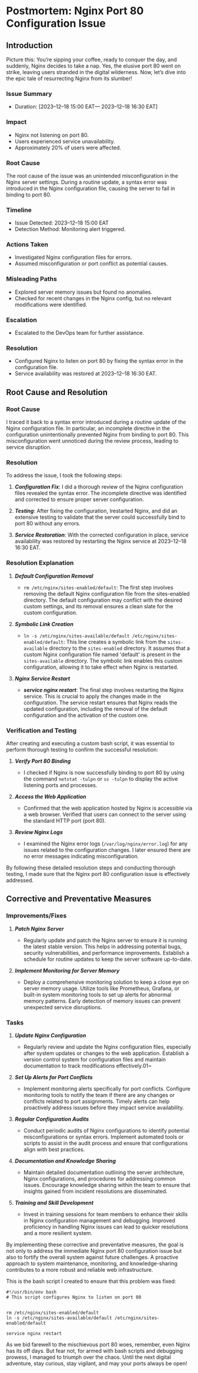 # Postmortem: Nginx Port 80 Configuration Issue

## Introduction
<p>
Picture this: You’re sipping your coffee, ready to conquer the day, and suddenly, Nginx decides to take a nap. Yes, the elusive port 80 went on strike, leaving users stranded in the digital wilderness. Now, let’s dive into the epic tale of resurrecting Nginx from its slumber!
</p>

### Issue Summary
* Duration: [2023–12–18 15:00 EAT— 2023–12–18 16:30 EAT]

### Impact
* Nginx not listening on port 80.
* Users experienced service unavailability.
* Approximately 20% of users were affected.

### Root Cause
<p>
The root cause of the issue was an unintended misconfiguration in the Nginx server settings. During a routine update, a syntax error was introduced in the Nginx configuration file, causing the server to fail in binding to port 80.
</p>

### Timeline
* Issue Detected: 2023–12–18 15:00 EAT
* Detection Method: Monitoring alert triggered.

### Actions Taken
* Investigated Nginx configuration files for errors.
* Assumed misconfiguration or port conflict as potential causes.

### Misleading Paths
* Explored server memory issues but found no anomalies.
* Checked for recent changes in the Nginx config, but no relevant modifications were identified.

### Escalation
* Escalated to the DevOps team for further assistance.

### Resolution
* Configured Nginx to listen on port 80 by fixing the syntax error in the configuration file.
* Service availability was restored at 2023–12–18 16:30 EAT.

## Root Cause and Resolution
### Root Cause
<p>
I traced it back to a syntax error introduced during a routine update of the Nginx configuration file. In particular, an incomplete directive in the configuration unintentionally prevented Nginx from binding to port 80. This misconfiguration went unnoticed during the review process, leading to service disruption.
</p>

### Resolution
To address the issue, I took the following steps:

1. ___Configuration Fix___: I did a thorough review of the Nginx configuration files revealed the syntax error. The incomplete directive was identified and corrected to ensure proper server configuration.

2. ___Testing___: After fixing the configuration, Irestarted Nginx, and did an extensive testing to validate that the server could successfully bind to port 80 without any errors.

3. ___Service Restoration___: With the corrected configuration in place, service availability was restored by restarting the Nginx service at 2023–12–18 16:30 EAT.

### Resolution Explanation
1. ___Default Configuration Removal___
	- `rm /etc/nginx/sites-enabled/default`: The first step involves removing the default Nginx configuration file from the sites-enabled directory. The default configuration may conflict with the desired custom settings, and its removal ensures a clean slate for the custom configuration.

2. ___Symbolic Link Creation___
	- `ln -s /etc/nginx/sites-available/default /etc/nginx/sites-enabled/default`: This line creates a symbolic link from the `sites-available` directory to the `sites-enabled` directory. It assumes that a custom Nginx configuration file named 'default' is present in the `sites-available` directory. The symbolic link enables this custom configuration, allowing it to take effect when Nginx is restarted.

3. ___Nginx Service Restart___
	- ___service nginx restart___: The final step involves restarting the Nginx service. This is crucial to apply the changes made in the configuration. The service restart ensures that Nginx reads the updated configuration, including the removal of the default configuration and the activation of the custom one.

### Verification and Testing
<p>
After creating and executing a custom bash script, it was essential to perform thorough testing to confirm the successful resolution:
</p>

1. ___Verify Port 80 Binding___
	- I checked if Nginx is now successfully binding to port 80 by using the command `netstat -tulpn` or `ss -tulpn` to display the active listening ports and processes.

2. ___Access the Web Application___
	- Confirmed that the web application hosted by Nginx is accessible via a web browser. Verified that users can connect to the server using the standard HTTP port (port 80).

3. ___Review Nginx Logs___
	- I examined the Nginx error logs (`/var/log/nginx/error.log`) for any issues related to the configuration changes. I later ensured there are no error messages indicating misconfiguration.

<p>
By following these detailed resolution steps and conducting thorough testing, I made sure that the Nginx port 80 configuration issue is effectively addressed.
</p>

## Corrective and Preventative Measures
### Improvements/Fixes
1. ___Patch Nginx Server___
	- Regularly update and patch the Nginx server to ensure it is running the latest stable version. This helps in addressing potential bugs, security vulnerabilities, and performance improvements. Establish a schedule for routine updates to keep the server software up-to-date.

2. ___Implement Monitoring for Server Memory___
	- Deploy a comprehensive monitoring solution to keep a close eye on server memory usage. Utilize tools like Prometheus, Grafana, or built-in system monitoring tools to set up alerts for abnormal memory patterns. Early detection of memory issues can prevent unexpected service disruptions.

### Tasks
1. ___Update Nginx Configuration___
	- Regularly review and update the Nginx configuration files, especially after system updates or changes to the web application. Establish a version control system for configuration files and maintain documentation to track modifications effectively.01~

2. ___Set Up Alerts for Port Conflicts___
	- Implement monitoring alerts specifically for port conflicts. Configure monitoring tools to notify the team if there are any changes or conflicts related to port assignments. Timely alerts can help proactively address issues before they impact service availability.

3. ___Regular Configuration Audits___
	- Conduct periodic audits of Nginx configurations to identify potential misconfigurations or syntax errors. Implement automated tools or scripts to assist in the audit process and ensure that configurations align with best practices.

4. ___Documentation and Knowledge Sharing___
	- Maintain detailed documentation outlining the server architecture, Nginx configurations, and procedures for addressing common issues. Encourage knowledge sharing within the team to ensure that insights gained from incident resolutions are disseminated.

5. ___Training and Skill Development___
	- Invest in training sessions for team members to enhance their skills in Nginx configuration management and debugging. Improved proficiency in handling Nginx issues can lead to quicker resolutions and a more resilient system.

<p>
By implementing these corrective and preventative measures, the goal is not only to address the immediate Nginx port 80 configuration issue but also to fortify the overall system against future challenges. A proactive approach to system maintenance, monitoring, and knowledge-sharing contributes to a more robust and reliable web infrastructure.
</p>

This is the bash script I created to ensure that this problem was fixed:
```
#!/usr/bin/env bash
# This script configures Nginx to listen on port 80


rm /etc/nginx/sites-enabled/default
ln -s /etc/nginx/sites-available/default /etc/nginx/sites-enabled/default

service nginx restart
```

<p>
As we bid farewell to the mischievous port 80 woes, remember, even Nginx has its off days. But fear not, for armed with bash scripts and debugging prowess, I managed to triumph over the chaos. Until the next digital adventure, stay curious, stay vigilant, and may your ports always be open!
</p>
